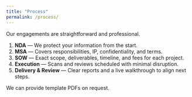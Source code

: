 ```yaml
---
title: "Process"
permalink: /process/
---
```

Our engagements are straightforward and professional.

1. **NDA** — We protect your information from the start.
2. **MSA** — Covers responsibilities, IP, confidentiality, and terms.
3. **SOW** — Exact scope, deliverables, timeline, and fees for each project.
4. **Execution** — Scans and reviews scheduled with minimal disruption.
5. **Delivery & Review** — Clear reports and a live walkthrough to align next steps.

We can provide template PDFs on request.